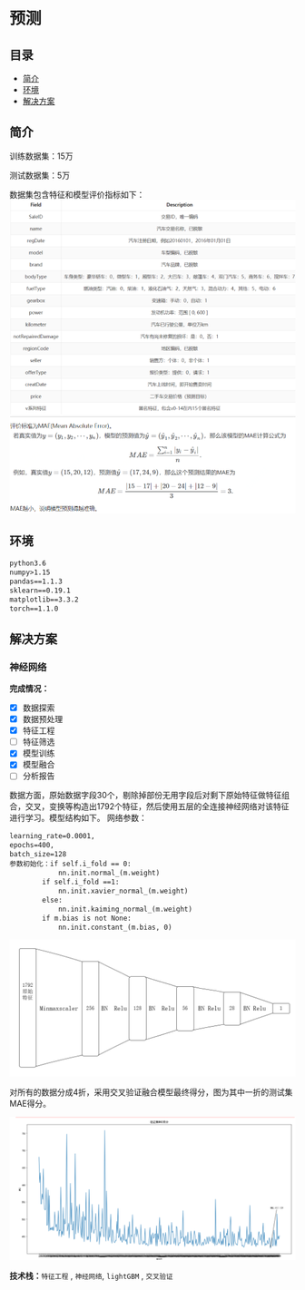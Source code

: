 # 预测


## 目录
- [简介](#简介)
- [环境](#环境)
- [解决方案](#解决方案)

## 简介

训练数据集：15万

测试数据集：5万

数据集包含特征和模型评价指标如下：
![字段](https://github.com/xumoremore/project_one/blob/main/docs/columns.png)
![评价指标](https://github.com/xumoremore/project_one/blob/main/docs/loss.png)


## 环境
    python3.6
    numpy>1.15
    pandas==1.1.3
    sklearn==0.19.1
    matplotlib==3.3.2
    torch==1.1.0

## 解决方案

### 神经网络

**完成情况：**
- [x] 数据探索
- [x] 数据预处理
- [x] 特征工程
- [ ] 特征筛选
- [x] 模型训练
- [x] 模型融合
- [ ] 分析报告

数据方面，原始数据字段30个，剔除掉部份无用字段后对剩下原始特征做特征组合，交叉，变换等构造出1792个特征，然后使用五层的全连接神经网络对该特征进行学习。模型结构如下。
网络参数：

    learning_rate=0.0001,
    epochs=400,
    batch_size=128
    参数初始化：if self.i_fold == 0:
                nn.init.normal_(m.weight)
            if self.i_fold ==1:  
                nn.init.xavier_normal_(m.weight)
            else:
                nn.init.kaiming_normal_(m.weight)
            if m.bias is not None:
                nn.init.constant_(m.bias, 0)
    
![全连接网络结构](https://github.com/xumoremore/project_one/blob/main/docs/fcn.png)

对所有的数据分成4折，采用交叉验证融合模型最终得分，图为其中一折的测试集MAE得分。

![测试集mae得分](https://github.com/xumoremore/project_one/blob/main/docs/MAE.png)






**技术栈：**`特征工程` , `神经网络`, `lightGBM` , `交叉验证`



